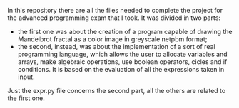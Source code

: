 In this repository there are all the files needed to complete the project for the advanced programming exam that I took.
It was divided in two parts:
- the first one was about the creation of a program capable of drawing the Mandelbrot fractal as a color image in greyscale netpbm format;
- the second, instead, was about the implementation of a sort of real programming language, which allows the user to allocate variables and arrays, make algebraic operations, use boolean operators, cicles and if conditions. It is based on the evaluation of all the expressions taken in input.

Just the expr.py file concerns the second part, all the others are related to the first one.

